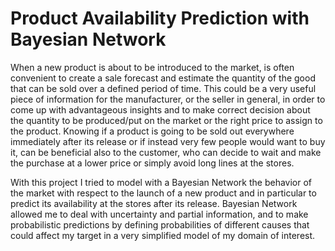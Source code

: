 # Product Availability Prediction with Bayesian Network 

When a new product is about to be introduced to the market, is often convenient to create a sale forecast and estimate the quantity of the good that can be sold over a defined period of time. This could be a very useful piece of information for the manufacturer, or the seller in general, in order to come up with advantageous insights and to make correct decision about the quantity to be produced/put on the market or the right price to assign to the product. Knowing if a product is going to be sold out everywhere immediately after its release or if instead very few people would want to buy it, can be beneficial also to the customer, who can decide to wait and make the purchase at a lower price or simply avoid long lines at the stores.

With this project I tried to model with a Bayesian Network the behavior of the market with respect to the launch of a new product and in particular to predict its availability at the stores after its release. Bayesian Network allowed me to deal with uncertainty and partial information, and to make probabilistic predictions by defining probabilities of different causes that could affect my target in a very simplified model of my domain of interest.
